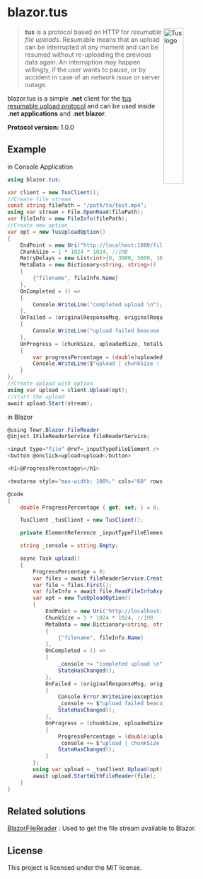 # blazor.tus

<img alt="Tus logo" src="https://github.com/tus/tus.io/blob/main/public/images/tus1.png?raw=true" width="30%" align="right" />

> **tus** is a protocol based on HTTP for _resumable file uploads_. Resumable
> means that an upload can be interrupted at any moment and can be resumed without
> re-uploading the previous data again. An interruption may happen willingly, if
> the user wants to pause, or by accident in case of an network issue or server
> outage.

blazor.tus is a simple **.net** client for the [tus resumable upload protocol](http://tus.io) and can be used inside **.net applications** and **.net blazor**.

**Protocol version:** 1.0.0


## Example

in Console Application

```c#
using blazor.tus;

var client = new TusClient();
//Create file stream
const string filePath = "/path/to/test.mp4";
using var stream = File.OpenRead(filePath);
var fileInfo = new FileInfo(filePath);
//Create new option
var opt = new TusUploadOption()
{
    EndPoint = new Uri("http://localhost:1080/files"),
    ChunkSize = 1 * 1024 * 1024, //1MB
    RetryDelays = new List<int>{0, 3000, 5000, 10000, 20000},
    MetaData = new Dictionary<string, string>()
    {
        {"filename", fileInfo.Name}
    },
    OnCompleted = () =>
    {
        Console.WriteLine("completed upload \n");
    },
    OnFailed = (originalResponseMsg, originalRequestMsg, errMsg, exception) =>
    {
        Console.WriteLine("upload failed beacuse : {errMsg} \n");
    },
    OnProgress = (chunkSize, uploadedSize, totalSize) =>
    {
        var progressPercentage = (double)uploadedSize / totalSize * 100;
        Console.WriteLine($"upload | chunkSize : {chunkSize} | uploadedSize : {uploadedSize} | total : {totalSize} |  {progressPercentage:F2}\n");
    }
};
//Create upload with option
using var upload = client.Upload(opt);
//start the upload
await upload.Start(stream);   
```

in Blazor

```c#
@using Tewr.Blazor.FileReader
@inject IFileReaderService fileReaderService;

<input type="file" @ref=_inputTypeFileElement />
<button @onclick=upload>upload</button>

<h1>@ProgressPercentage%</h1>

<textarea style="max-width: 100%;" cols="60" rows="20">@_console</textarea>

@code
{   
    double ProgressPercentage { get; set; } = 0;

    TusClient _tusClient = new TusClient();

    private ElementReference _inputTypeFileElement;

    string _console = string.Empty;

    async Task upload()
    {
        ProgressPercentage = 0;
        var files = await fileReaderService.CreateReference(_inputTypeFileElement).EnumerateFilesAsync();
        var file = files.First();
        var fileInfo = await file.ReadFileInfoAsync();
        var opt = new TusUploadOption()
        {
            EndPoint = new Uri("http://localhost:1080/files"),
            ChunkSize = 1 * 1024 * 1024, //1MB 
            MetaData = new Dictionary<string, string>()
            {
                {"filename", fileInfo.Name}
            },
            OnCompleted = () =>
            {
                _console += "completed upload \n";
                StateHasChanged();
            },
            OnFailed = (originalResponseMsg, originalRequestMsg, errMsg, exception) =>
            {
                Console.Error.WriteLine(exception);
                _console += $"upload failed beacuse : {errMsg} \n";
                StateHasChanged();
            },
            OnProgress = (chunkSize, uploadedSize, totalSize) =>
            {
                ProgressPercentage = (double)uploadedSize / totalSize * 100;
                _console += $"upload | chunkSize : {chunkSize} | uploadedSize : {uploadedSize} | total : {totalSize} \n";
                StateHasChanged();
            }
        };
        using var upload = _tusClient.Upload(opt);
        await upload.StartWithFileReader(file);
    }
}
```

## Related solutions

[BlazorFileReader](https://github.com/Tewr/BlazorFileReader) : Used to get the file stream available to Blazor.

## License

This project is licensed under the MIT license.